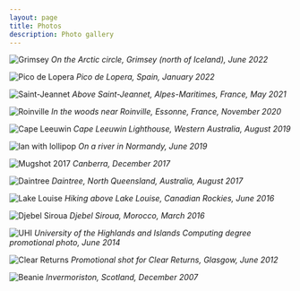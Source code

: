 ```yaml
---
layout: page
title: Photos
description: Photo gallery
---
```


![Grimsey](/images/2022-06-03-12-16-33-Grimsey.jpg) *On the Arctic circle, Grimsey (north
of Iceland), June 2022*

![Pico de Lopera](/images/2022-01-01-14-42-47-Pico-de-Lopera.jpg) *Pico de Lopera, Spain,
January 2022*

![Saint-Jeannet](/images/2021-05-20-13-44-59-Saint-Jeannet.jpg) *Above Saint-Jeannet,
Alpes-Maritimes, France, May 2021*

![Roinville](/images/2020-11-29-11-44-25-Roinville.jpg) *In the woods near Roinville,
Essonne, France, November 2020*

![Cape Leeuwin](/images/2019-08-23-12-27-23-Cape-Leeuwin.jpg) *Cape Leeuwin Lighthouse,
Western Australia, August 2019*

![Ian with lollipop](/images/Ian-with-lollipop.jpg) *On a river in Normandy, June 2019*

![Mugshot 2017](/images/BARNES-Ian-2017-12-20.jpg) *Canberra, December 2017*

![Daintree](/images/2017-08-23-13-27-13-Daintree.jpg) *Daintree, North Queensland,
Australia, August 2017*

![Lake Louise](/images/2016-06-11-10-31-14-Lake-Louise.jpg) *Hiking above Lake Louise,
Canadian Rockies, June 2016*

![Djebel Siroua](/images/2016-03-01-Djebel-Siroua.jpg) *Djebel Siroua, Morocco, March
2016*

![UHI](/images/2014-06-13-14-42-UHI.jpg) *University of the Highlands and Islands
Computing degree promotional photo, June 2014*

![Clear Returns](/images/2012-06-29-15-15-Clear-Returns.jpg) *Promotional shot for Clear
Returns, Glasgow, June 2012*

![Beanie](/images/beanie.jpg) *Invermoriston, Scotland, December 2007*
